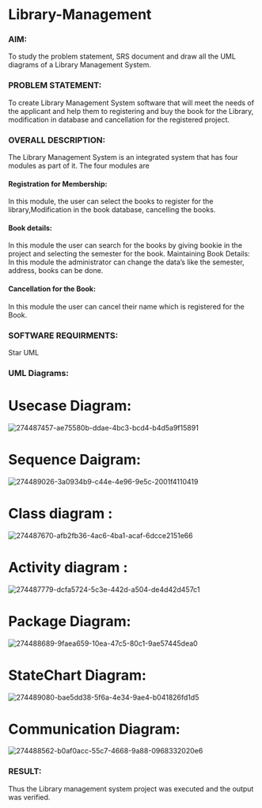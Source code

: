 # Library-Management
### AIM:
To study the problem statement, SRS document and draw all the UML diagrams of a Library Management System.
### PROBLEM STATEMENT:
To create Library Management System software that will meet the needs of the applicant
and help them to registering and buy the book for the Library, modification in database and
cancellation for the registered project.
### OVERALL DESCRIPTION:
The Library Management System is an integrated system that has four modules as part of
it. The four modules are
#### Registration for Membership:
In this module, the user can select the books to register for the library,Modification in the book
database, cancelling the books.
#### Book details:
In this module the user can search for the books by giving bookie in the project and selecting
the semester for the book.
Maintaining Book Details:
In this module the administrator can change the data’s like the semester, address, books can be
done.
#### Cancellation for the Book:
In this module the user can cancel their name which is registered for the Book.
### SOFTWARE REQUIRMENTS:
Star UML
### UML Diagrams:
# Usecase Diagram:

![274487457-ae75580b-ddae-4bc3-bcd4-b4d5a9f15891](https://github.com/user-attachments/assets/9aa57307-acca-42c1-8e2a-a5ef388e8a63)
# Sequence Daigram:
![274489026-3a0934b9-c44e-4e96-9e5c-2001f4110419](https://github.com/user-attachments/assets/8e4af2ba-37f5-4237-ba7e-90f89516a449)

# Class diagram :
![274487670-afb2fb36-4ac6-4ba1-acaf-6dcce2151e66](https://github.com/user-attachments/assets/0244cbf7-164c-4e4e-8561-6fa7871370aa)

# Activity diagram :

![274487779-dcfa5724-5c3e-442d-a504-de4d42d457c1](https://github.com/user-attachments/assets/f19d955f-a99d-4d1c-ab10-a2095ca06afb)

# Package Diagram:
![274488689-9faea659-10ea-47c5-80c1-9ae57445dea0](https://github.com/user-attachments/assets/93181bd2-6580-425c-b4c1-93ee63454c02)

# StateChart Diagram:
![274489080-bae5dd38-5f6a-4e34-9ae4-b041826fd1d5](https://github.com/user-attachments/assets/4590f11d-29a4-4e0d-bfe8-e3340b858961)

# Communication Diagram:
![274488562-b0af0acc-55c7-4668-9a88-0968332020e6](https://github.com/user-attachments/assets/f84b137f-de8c-4f70-8a1c-a1b228162bd2)



### RESULT:
Thus the Library management system project was executed and the output was verified.

